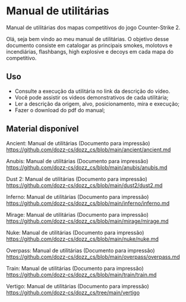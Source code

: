 # Manual de utilitárias

Manual de utilitárias dos mapas competitivos do jogo Counter-Strike 2.


Olá, seja bem vindo ao meu manual de utilitárias. O objetivo desse documento consiste em catalogar as principais smokes, molotovs e incendiárias, flashbangs, high explosive e decoys em cada mapa do competitivo.

## Uso

- Consulte a execução da utilitária no link da descrição do vídeo.
- Você pode assistir os videos demonstrativos de cada utilitária;
- Ler a descrição da origem, alvo, posicionamento, mira e execução;
- Fazer o download do pdf do manual;

## Material disponível

Ancient: Manual de utilitárias (Documento para impressão)  
https://github.com/dozz-cs/dozz_cs/blob/main/ancient/ancient.md  

Anubis: Manual de utilitárias (Documento para impressão)   
https://github.com/dozz-cs/dozz_cs/blob/main/anubis/anubis.md   

Dust 2: Manual de utilitárias (Documento para impressão)  
https://github.com/dozz-cs/dozz_cs/blob/main/dust2/dust2.md   

Inferno: Manual de utilitárias (Documento para impressão)   
https://github.com/dozz-cs/dozz_cs/blob/main/inferno/inferno.md   

Mirage: Manual de utilitárias (Documento para impressão)   
https://github.com/dozz-cs/dozz_cs/blob/main/mirage/mirage.md   

Nuke: Manual de utilitárias (Documento para impressão)  
https://github.com/dozz-cs/dozz_cs/blob/main/nuke/nuke.md   

Overpass: Manual de utilitárias (Documento para impressão)  
https://github.com/dozz-cs/dozz_cs/blob/main/overpass/overpass.md  

Train: Manual de utilitárias (Documento para impressão)    
https://github.com/dozz-cs/dozz_cs/blob/main/train/train.md   

Vertigo: Manual de utilitárias (Documento para impressão)    
https://github.com/dozz-cs/dozz_cs/tree/main/vertigo   